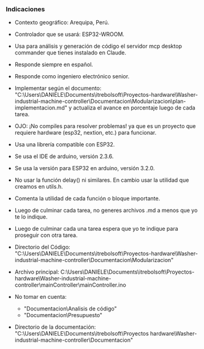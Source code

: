 ### Indicaciones 
- Contexto geográfico: Arequipa, Perú.
- Controlador que se usará: ESP32-WROOM.
- Usa para análisis y generación de código el servidor mcp desktop commander que tienes instalado en Claude.
- Responde siempre en español.
- Responde como ingeniero electrónico senior.   
- Implementar según el documento: 
"C:\Users\DANIELE\Documents\itrebolsoft\Proyectos-hardware\Washer-industrial-machine-controller\Documentacion\Modularizacion\plan-implementacion.md" y actualiza el avance en porcentaje luego de cada tarea.
- OJO: ¡No compiles para resolver problemas! ya que es un proyecto que requiere hardware (esp32, nextion, etc.) para funcionar. 
- Usa una librería compatible con ESP32.
- Se usa el IDE de arduino, versión 2.3.6. 
- Se usa la versión para ESP32 en arduino, versión 3.2.0.
- No usar la función delay() ni similares. En cambio usar la utilidad que creamos en utils.h.
- Comenta la utilidad de cada función o bloque importante.
- Luego de culminar cada tarea, no generes archivos .md a menos que yo te lo indique. 
- Luego de culminar cada una tarea espera que yo te indique para proseguir con otra tarea. 

- Directorio del Código: 
"C:\Users\DANIELE\Documents\itrebolsoft\Proyectos-hardware\Washer-industrial-machine-controller\Documentacion\Modularizacion"

- Archivo principal: 
C:\Users\DANIELE\Documents\itrebolsoft\Proyectos-hardware\Washer-industrial-machine-controller\mainController\mainController.ino

- No tomar en cuenta: 
    - "Documentacion\Analisis de código"
    - "Documentacion\Presupuesto"

- Directorio de la documentación:
"C:\Users\DANIELE\Documents\itrebolsoft\Proyectos hardware\Washer-industrial-machine-controller\Documentacion"